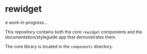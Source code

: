 # rewidget

*a work-in-progress...*

This repository contains both the core `rewidget` components and the documentation/styleguide app that demonstrates them.

The core library is located in the `components` directory.
